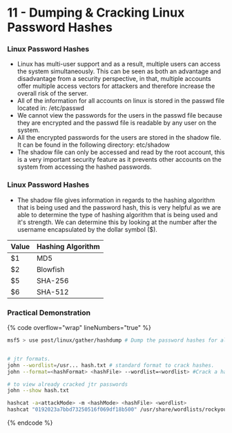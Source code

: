 # 11 - Dumping & Cracking Linux Password Hashes

### **Linux Password Hashes**

* Linux has multi-user support and as a result, multiple users can access the system simultaneously. This can be seen as both an advantage and disadvantage from a security perspective, in that, multiple accounts offer multiple access vectors for attackers and therefore increase the overall risk of the server.
* All of the information for all accounts on linux is stored in the passwd file located in: /etc/passwd
* We cannot view the passwords for the users in the passwd file because they are encrypted and the passwd file is readable by any user on the system.
* All the encrypted passwords for the users are stored in the shadow file. It can be found in the following directory: etc/shadow
* The shadow file can only be accessed and read by the root account, this is a very important security feature as it prevents other accounts on the system from accessing the hashed passwords.

### **Linux Password Hashes**

* The shadow file gives information in regards to the hashing algorithm that is being used and the password hash, this is very helpful as we are able to determine the type of hashing algorithm that is being used and it's strength. We can determine this by looking at the number after the username encapsulated by the dollar symbol ($).

| Value | Hashing Algorithm |
| ----- | ----------------- |
| $1    | MD5               |
| $2    | Blowfish          |
| $5    | SHA-256           |
| $6    | SHA-512           |

### **Practical Demonstration**

{% code overflow="wrap" lineNumbers="true" %}
```bash
msf5 > use post/linux/gather/hashdump # Dump the password hashes for all users on a Linux system. This module provides the unshadowed hash.


# jtr formats.
john --wordlist=/usr... hash.txt # standard format to crack hashes.
john --format=<hashFormat> <hashFile> --wordlist=<wordlist> #Crack a hash with JohnTheRipper (default JTH wordlist if wordlist flag isn't specified)

# to view already cracked jtr passwords
john --show hash.txt

hashcat -a<attackMode> -m <hashMode> <hashFile> <wordlist>
hashcat "0192023a7bbd73250516f069df18b500" /usr/share/wordlists/rockyou.txt --force -m 0  # -m denotes attack mode (0 is for MD5), --force is to suppress errors.
```
{% endcode %}



